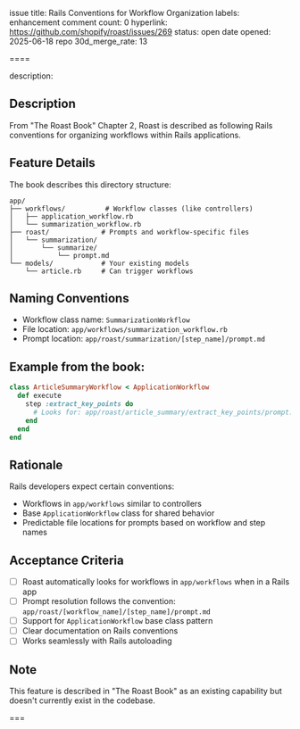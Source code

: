 issue title: Rails Conventions for Workflow Organization
labels: enhancement
comment count: 0
hyperlink: https://github.com/shopify/roast/issues/269
status: open
date opened: 2025-06-18
repo 30d_merge_rate: 13

====

description:
## Description
From "The Roast Book" Chapter 2, Roast is described as following Rails conventions for organizing workflows within Rails applications.

## Feature Details
The book describes this directory structure:
```
app/
├── workflows/          # Workflow classes (like controllers)
│   ├── application_workflow.rb
│   └── summarization_workflow.rb
├── roast/             # Prompts and workflow-specific files
│   └── summarization/
│       └── summarize/
│           └── prompt.md
└── models/            # Your existing models
    └── article.rb     # Can trigger workflows
```

## Naming Conventions
- Workflow class name: `SummarizationWorkflow`
- File location: `app/workflows/summarization_workflow.rb`
- Prompt location: `app/roast/summarization/[step_name]/prompt.md`

## Example from the book:
```ruby
class ArticleSummaryWorkflow < ApplicationWorkflow
  def execute
    step :extract_key_points do
      # Looks for: app/roast/article_summary/extract_key_points/prompt.md
    end
  end
end
```

## Rationale
Rails developers expect certain conventions:
- Workflows in `app/workflows` similar to controllers
- Base `ApplicationWorkflow` class for shared behavior
- Predictable file locations for prompts based on workflow and step names

## Acceptance Criteria
- [ ] Roast automatically looks for workflows in `app/workflows` when in a Rails app
- [ ] Prompt resolution follows the convention: `app/roast/[workflow_name]/[step_name]/prompt.md`
- [ ] Support for `ApplicationWorkflow` base class pattern
- [ ] Clear documentation on Rails conventions
- [ ] Works seamlessly with Rails autoloading

## Note
This feature is described in "The Roast Book" as an existing capability but doesn't currently exist in the codebase.

===
